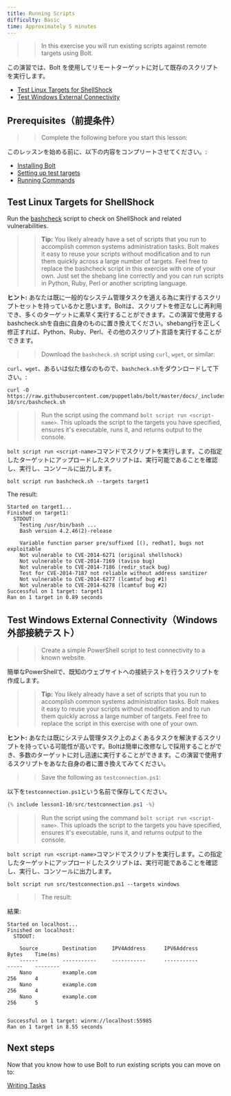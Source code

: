 ```yaml
---
title: Running Scripts
difficulty: Basic
time: Approximately 5 minutes
---
```


>> In this exercise you will run existing scripts against remote targets using Bolt.

この演習では、Bolt を使用してリモートターゲットに対して既存のスクリプトを実行します。

- [Test Linux Targets for ShellShock](#test-linux-targets-for-shellshock)
- [Test Windows External Connectivity](#test-windows-external-connectivity)

## Prerequisites（前提条件）
>> Complete the following before you start this lesson:

このレッスンを始める前に、以下の内容をコンプリートさせてください。:

- [Installing Bolt](../01-installing-bolt)
- [Setting up test targets](../02-acquiring-targets)
- [Running Commands](../03-running-commands)

## Test Linux Targets for ShellShock
Run the [bashcheck](https://github.com/hannob/bashcheck) script to check on ShellShock and related vulnerabilities.

>> **Tip:** You likely already have a set of scripts that you run to accomplish common systems administration tasks. Bolt makes it easy to reuse your scripts without modification and to run them quickly across a large number of targets. Feel free to replace the bashcheck script in this exercise with one of your own. Just set the shebang line correctly and you can run scripts in Python, Ruby, Perl or another scripting language.

**ヒント:** あなたは既に一般的なシステム管理タスクを適える為に実行するスクリプトセットを持っているかと思います。Boltは、スクリプトを修正なしに再利用でき、多くのターゲットに素早く実行することができます。この演習で使用するbashcheck.shを自由に自身のものに置き換えてください。shebang行を正しく修正すれば、Python、Ruby、Perl、その他のスクリプト言語を実行することができます。

>> Download the `bashcheck.sh` script using `curl`, `wget`,  or similar:

`curl`、`wget`、あるいは似た様なのもので、`bashcheck.sh`をダウンロードして下さい。:

```shell
curl -O https://raw.githubusercontent.com/puppetlabs/bolt/master/docs/_includes/lesson1-10/src/bashcheck.sh
```

>> Run the script using the command `bolt script run <script-name>`. This uploads the script to the targets you have specified, ensures it's executable, runs it, and returns output to the console.

`bolt script run <script-name>`コマンドでスクリプトを実行します。この指定したターゲットにアップロードしたスクリプトは、実行可能であることを確認し、実行し、コンソールに出力します。

```shell
bolt script run bashcheck.sh --targets target1
```

The result:

```
Started on target1...
Finished on target1:
  STDOUT:
    Testing /usr/bin/bash ...
    Bash version 4.2.46(2)-release

    Variable function parser pre/suffixed [(), redhat], bugs not exploitable
    Not vulnerable to CVE-2014-6271 (original shellshock)
    Not vulnerable to CVE-2014-7169 (taviso bug)
    Not vulnerable to CVE-2014-7186 (redir_stack bug)
    Test for CVE-2014-7187 not reliable without address sanitizer
    Not vulnerable to CVE-2014-6277 (lcamtuf bug #1)
    Not vulnerable to CVE-2014-6278 (lcamtuf bug #2)
Successful on 1 target: target1
Ran on 1 target in 0.89 seconds
```

## Test Windows External Connectivity（Windows外部接続テスト）

>> Create a simple PowerShell script to test connectivity to a known website.

簡単なPowerShellで、既知のウェブサイトへの接続テストを行うスクリプトを作成します。

>>**Tip:** You likely already have a set of scripts that you run to accomplish common systems administration tasks. Bolt makes it easy to reuse your scripts without modification and to run them quickly across a large number of targets. Feel free to replace the script in this exercise with one of your own.

**ヒント:** あなたは既にシステム管理タスク上のよくあるタスクを解決するスクリプトを持っている可能性が高いです。Boltは簡単に改修なしで採用することができ、多数のターゲットに対し迅速に実行することができます。この演習で使用するスクリプトをあなた自身の者に置き換えてみてください。

>> Save the following as `testconnection.ps1`:

以下を`testconnection.ps1`という名前で保存してください。

```powershell
{% include lesson1-10/src/testconnection.ps1 -%}
```

>> Run the script using the command `bolt script run <script-name>`. This uploads the script to the targets you have specified, ensures it's executable, runs it, and returns output to the console.

`bolt script run <script-name>`コマンドでスクリプトを実行します。この指定したターゲットにアップロードしたスクリプトは、実行可能であることを確認し、実行し、コンソールに出力します。

```shell
bolt script run src/testconnection.ps1 --targets windows
```

>>The result:

結果:

```
Started on localhost...
Finished on localhost:
  STDOUT:

    Source        Destination     IPV4Address      IPV6Address                              Bytes    Time(ms)
    ------        -----------     -----------      -----------                              -----    --------
    Nano          example.com                                                               256      4
    Nano          example.com                                                               256      4
    Nano          example.com                                                               256      5


Successful on 1 target: winrm://localhost:55985
Ran on 1 target in 8.55 seconds
```

## Next steps

Now that you know how to use Bolt to run existing scripts you can move on to:

[Writing Tasks](../05-writing-tasks)
